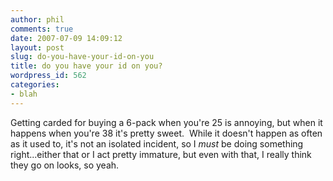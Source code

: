 ```yaml
---
author: phil
comments: true
date: 2007-07-09 14:09:12
layout: post
slug: do-you-have-your-id-on-you
title: do you have your id on you?
wordpress_id: 562
categories:
- blah
---
```


Getting carded for buying a 6-pack when you're 25 is annoying, but when it happens when you're 38 it's pretty sweet.  While it doesn't happen as often as it used to, it's not an isolated incident, so  I *must* be doing something right...either that or I act pretty immature, but even with that, I really think they go on looks, so yeah.

